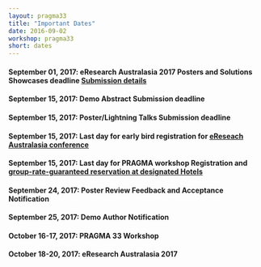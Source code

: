 ```yaml
---
layout: pragma33
title: "Important Dates"
date: 2016-09-02
workshop: pragma33
short: dates
---
```


#### September 01, 2017: eResearch Australasia 2017 Posters and Solutions Showcases deadline [Submission details](https://conference.eresearch.edu.au/abstract-submission/)
#### September 15, 2017: Demo Abstract Submission deadline

#### September 15, 2017: Poster/Lightning Talks Submission deadline

#### September 15, 2017: Last day for early bird registration for [eReseach Australasia conference](https://conference.eresearch.edu.au/registration-2017/)

#### September 15, 2017: Last day for PRAGMA workshop Registration and [group-rate-guaranteed reservation at designated Hotels](https://conference.eresearch.edu.au/2017-accommodation-brisbane/)

#### September 24, 2017: Poster Review Feedback and Acceptance Notification

#### September 25, 2017: Demo Author Notification

#### October 16-17, 2017: PRAGMA 33 Workshop

#### October 18-20, 2017: eResearch Australasia 2017

